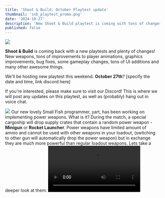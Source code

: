 ```yaml
---
title: 'Shoot & Build: October Playtest update'
thumbnail: 'snb_playtest_promo.png'
date: '2024-10-27'
description: 'New Shoot & Build playtest is coming with tons of changes!'
published: false
---
```


<Img src="snb_playtest_promo.png" />

**Shoot & Build** is coming back with a new playtests and plenty of changes! New weapons, tons of improvements to player animations, graphics improvements,
bug fixes, some gameplay changes, tons of UI additions and many other awesome things. 

<Heading title="Playtest" />

We'll be hosting new playtest this weekend. <b>October 27th</b>? [specify the date and time, link discord here]

If you're interested, please make sure to visit our Discord! This is where we will post any updates on this playtest, as well
as (probably) hang out in voice chat.

<Heading title="Power Weapons" caption="by yart & wheatleymf" />
<Img src="powerweapons.png" />
Our new lovely Small Fish programmer, yart, has been working on implementing power weapons. What is it? During the match, a special cargoship will
drop supply crates that contain a random power weapon - <b>Minigun</b> or <b>Rocket Launcher</b>. Power weapons have limited amount of ammo and cannot be used
with other weapons in your loadout, (switching to other gun will automatically drop the power weapon) but in exchange they are much
more powerful than regular loadout weapons. Lets take a deeper look at them:

<Heading h="h3" title="Rocket Launcher" />
<Video src="rocketlauncher.mp4" />

<b>Rocket Launcher</b> is pretty self-explanatory! It shoots rockets! And also pretty destructive, making it
a very efficient tool to destroy enemy buildings. Rocket Launcher has a special zooming scope, which you must use before firing a rocket. Projectile is pretty slow, but explosion radius is much greater than from any other explosive in the game. Also, if you liked rocket jumping in other multiplayer games, we highly recommend you try doing it. 
<Video src="rocketjump.mp4" />

<Heading h="h3" title="Minigun" />
insert an image here

<b>Minigun</b> is a deadly weapon up close, and still pretty intimidating at distance. It takes some time before firing, but in right hands it can easily wipe out
the entire area. Keep in mind that you'll be slower during revving up/firing state, and it has a big aimcone which makes it less effective against players
standing far away from you!

<Heading title="New Weapons (?)" caption="by wheatleymf" />
<Img src="newguns.png" />
New guns are coming! In fact, they were in the game since very early days of development, but it took a while before we were able to implement team selection and loadout editor. New weapons are:

- Assault Rifle
- Heavy Machine Gun
- Shotgun 

Most of them lack proper sounds at the moment, but we'll get that sorted out.

<Heading title="Player controller rework" caption="by ubre" />

Players disliked the old character controller, especially block climbing, so I shrimplemented the [Shrimple Character Controller](https://sbox.game/fish/scc)

The first thing I focused on was block climbing. The faster you move, the faster you'll be able to climb blocks, so it's *less* annoying when sprinting and not jarring when crouching. It also uses the same logic as step climbing, making it more reliable. Plus you'll be able to climb blocks even in mid-air, which means parkour noobs don't have to fear for their lives.

Other than tweaking acceleration and jump, I was forced by our animator to make walking much slower compared to sprinting. If you have any complaints direct them to @Grodbert on Discord.

<Heading title="Grenade Animations" caption="by ceitine & wheatleymf" />
<Video src="grenades.mp4" />

Now throwing a grenade isn't just an instant thing, it has a proper viewmodel animation. If you decide to hold your grenade, there'll be a proper UI showing how much time is left before it blows up in your hand. This may appear as a nerf, but in exchange grenades now have a larger explosion radius.

<Heading title="User Interface" caption="by matek" />
<ImageCollage images={["lobbies.png", "settings.png"]} />

There's progress on implementing UI for all game things. Settings now allow adjusting view distance, FOV, and applying some graphics settings like retro mode and colorblindness filters. Lobby creation menu is also under development.

<Heading title="Chat Improvements" caption="by wheatleymf" />
<Video src="chat.mp4" />

Chat was looking pretty unfinished during previous playtests, but now it's pretty much complete. I've updated the visuals and implemented team chat, so you can communicate with your team now. Press <b>TAB</b> to cycle between global/team chats. 

<Heading title="Headshot Gore" caption="by yart" />
<Video src="headshot_gore_2.mp4" />
Now headshots will result in enemy's head blowing up if that shot was fatal.

<Heading title="Player Animations" caption="by Grodbert" />
Hello my name is Grodbert. Players now have proper animations! They properly hold weapons in their hands, they have animations when reloading, and they have unique animation when sprinting.

<Heading title="Water Shader Improvements" caption="by wheatleymf" />
<Video src="watah.mp4" />

This wasn't absolutely necessary, but I've made bunch of changes to water shader. It now has proper reflections, nicer normals, better foam rendering, 
and colors should be a bit more fancy in general. You probably won't even notice it unless you play on a map with plenty of water, but who cares! Also, previously we were generating an unnecessarily dense water plane mesh - now it's been optimized.  

<Heading title="Retro Mode" caption="by wheatleymf" />
<Video src="retromode.mp4" />
If you don't like modern graphics (or performance isn't looking good for you), you can now try retro mode! I've tried to make it look like original Ace of Spades
 as much as possible, but understandably there'll be some difference. It takes away all fancy s&box graphics features and just renders everything flat, also
 adds "classic" screen space fog. 

<Heading title="Better Aiming" caption="by yart" />
<Video src="aiming.mp4" />
Weapons now offset to center properly when you're aiming.

<Heading title="Colorblind Filters" caption="by wheatleymf" />
<Video src="colorblind.mp4" />
I've added colorblind filters for deuteranopia, protanopia and tritanopia. It's available in graphics settings. Our games always lacked some accessibility features,
so this is a first little step towards them. In near future there'll be also brightness/contrast correction available. 

<Heading title="Weapon Gameplay Changes" caption="by wheatleymf" />
After receiving the feedback on Kar98k and SMG during last playtest, I've made bunch of changes to these guns:
<Heading title="Kar98k" h="h3" />

- Kar98 has now a different sound, more punchy and loud
- Kar98 now leaves a tracer that stays in the air for much longer than from other guns
- Some little animation flow adjustments

<Heading title="SMG" h="h3" />

- Improved SMG animations flow, especially for reloading. Reloading now takes less time
- Shortened SMG deploy time

<Heading title="Visual Effects" caption="by wheatleymf" />
<Video src="explosion.mp4" />

- Added explosion effect. Looks more fancy and noticeable
- Added muzzleflash effect for weapons
- Added postprocessing effect when receiving damage
- Added eject shells when firing a gun 

<Heading title="Misc Changes" />
There are even more changes, but they're pretty small so here's a list:

- Plenty of bug fixes! Most of them were spot during previous playtest, so thank you everyone who was there.
- Added player ragdolls after they die 
- Green team is now Red. Now it's Red vs. Blue... 
- Reduced air acceleration 
- Added footsteps
- Reduced mesh density of a water plane
- Implemented damage indicator 
- [Editor] Added "You Can Do It!" library to motivate devs
- [Editor] Removed "You Can Do It!" library (original commit: "Remove virus and unblock ceitine")